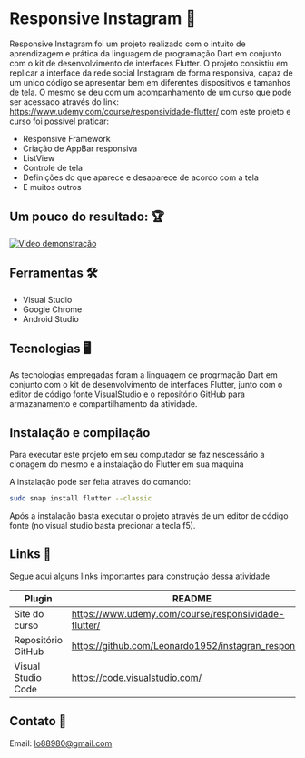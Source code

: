 # Responsive Instagram :iphone:

Responsive Instagram foi um projeto realizado com o intuito de aprendizagem e prática da linguagem de programação Dart em conjunto com o kit de desenvolvimento de interfaces Flutter. O projeto consistiu em replicar a interface da rede social Instagram de forma responsiva, capaz de um unico código se apresentar bem em diferentes dispositivos e tamanhos de tela. O mesmo se deu com um acompanhamento de um curso que pode ser acessado através do link: https://www.udemy.com/course/responsividade-flutter/ com este projeto e curso foi possível praticar:

- Responsive Framework
- Criação de AppBar responsiva
- ListView
- Controle de tela
- Definições do que aparece e desaparece de acordo com a tela
- E muitos outros


## Um pouco do resultado: :trophy:

[![Video demonstração](https://res.cloudinary.com/marcomontalbano/image/upload/v1634326608/video_to_markdown/images/youtube--LUEYYk3dY3Q-c05b58ac6eb4c4700831b2b3070cd403.jpg)](https://youtu.be/LUEYYk3dY3Q "Video demonstração")

## Ferramentas :hammer_and_wrench:	

- Visual Studio
- Google Chrome
- Android Studio


## Tecnologias :desktop_computer:

As tecnologias empregadas foram a linguagem de progrmação Dart em conjunto com o kit de desenvolvimento de interfaces Flutter, junto com o editor de código fonte VisualStudio e o repositório GitHub para armazanamento e compartilhamento da atividade.


## Instalação e compilação

Para executar este projeto em seu computador se faz nescessário a clonagem do mesmo e a instalação do Flutter em sua máquina

A instalação pode ser feita através do comando:

```bash
sudo snap install flutter --classic
```
Após a instalação basta executar o projeto através de um editor de código fonte (no visual studio basta precionar a tecla f5).


## Links :link:

Segue aqui alguns links importantes para construção dessa atividade

| Plugin | README |
| ------ | ------ |
| Site do curso | https://www.udemy.com/course/responsividade-flutter/ |
| Repositório GitHub | https://github.com/Leonardo1952/instagran_responsive |
| Visual Studio Code | https://code.visualstudio.com/ |


## Contato :email:

Email: lo88980@gmail.com
